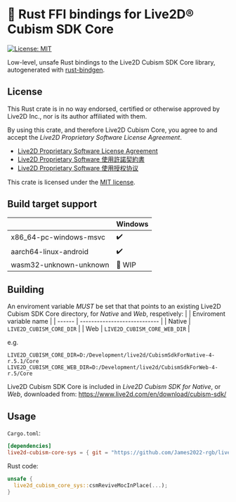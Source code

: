 # 🦀 Rust FFI bindings for Live2D® Cubism SDK Core

[![License: MIT](https://img.shields.io/badge/License-MIT-yellow.svg)](https://opensource.org/licenses/MIT)

Low-level, unsafe Rust bindings to the Live2D Cubism SDK Core library, autogenerated with [rust-bindgen](https://github.com/rust-lang/rust-bindgen).

License
----------------------------
This Rust crate is in no way endorsed, certified or otherwise approved by Live2D Inc., nor is its author affiliated with them.

By using this crate, and therefore Live2D Cubism Core, you agree to and accept the _Live2D Proprietary Software License Agreement_.

* [Live2D Proprietary Software License Agreement](https://www.live2d.com/eula/live2d-proprietary-software-license-agreement_en.html)
* [Live2D Proprietary Software 使用許諾契約書](https://www.live2d.com/eula/live2d-proprietary-software-license-agreement_jp.html)
* [Live2D Proprietary Software 使用授权协议](https://www.live2d.com/eula/live2d-proprietary-software-license-agreement_cn.html)

This crate is licensed under the [MIT license](LICENSE-MIT).

Build target support
----------------------------
|                        | Windows            |
| ---------------------- | ------------------ |
| x86_64-pc-windows-msvc | :heavy_check_mark: |
| aarch64-linux-android  | :heavy_check_mark: |
| wasm32-unknown-unknown | :construction: WIP |

Building
----------------------------
An enviroment variable *MUST* be set that that points to an existing Live2D Cubism SDK Core directory, for _Native_ and _Web_, respetively:
|        | Enviroment variable name     |
| ------ | ---------------------------- |
| Native | `LIVE2D_CUBISM_CORE_DIR`     |
| Web    | `LIVE2D_CUBISM_CORE_WEB_DIR` |

e.g.
```
LIVE2D_CUBISM_CORE_DIR=D:/Development/live2d/CubismSdkForNative-4-r.5.1/Core
LIVE2D_CUBISM_CORE_WEB_DIR=D:/Development/live2d/CubismSdkForWeb-4-r.5/Core
```

Live2D Cubism SDK Core is included in _Live2D Cubism SDK for Native_, or _Web_, downloaded from:
https://www.live2d.com/en/download/cubism-sdk/

Usage
----------------------------

`Cargo.toml`:
```toml
[dependencies]
live2d-cubism-core-sys = { git = "https://github.com/James2022-rgb/live2d-cubism-core-sys" }
```

Rust code:
```rust
unsafe {
  live2d_cubism_core_sys::csmReviveMocInPlace(...);
}
```
